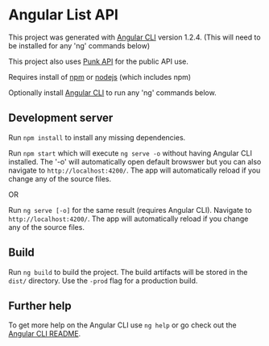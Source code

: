 # Angular List API

This project was generated with [Angular CLI](https://github.com/angular/angular-cli) version 1.2.4. (This will need to be installed for any 'ng' commands below)

This project also uses [Punk API](https://punkapi.com/) for the public API use.

Requires install of [npm](https://www.npmjs.com/get-npm) or [nodejs](https://nodejs.org/en/download/) (which includes npm)

Optionally install [Angular CLI](https://github.com/angular/angular-cli) to run any 'ng' commands below.

## Development server

Run `npm install` to install any missing dependencies.

Run `npm start` which will execute `ng serve -o` without having Angular CLI installed. The '-o' will automatically open default browswer but you can also navigate to `http://localhost:4200/`. The app will automatically reload if you change any of the source files.

OR

Run `ng serve [-o]` for the same result (requires Angular CLI). Navigate to `http://localhost:4200/`. The app will automatically reload if you change any of the source files.

## Build

Run `ng build` to build the project. The build artifacts will be stored in the `dist/` directory. Use the `-prod` flag for a production build.

## Further help

To get more help on the Angular CLI use `ng help` or go check out the [Angular CLI README](https://github.com/angular/angular-cli/blob/master/README.md).
